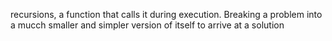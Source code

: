 recursions, a function that calls it during execution. Breaking a problem into a mucch smaller and simpler version of itself to arrive at a solution
